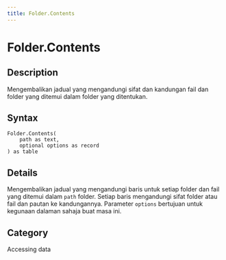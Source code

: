```yaml
---
title: Folder.Contents
---
```


# Folder.Contents


## Description

Mengembalikan jadual yang mengandungi sifat dan kandungan fail dan folder yang ditemui dalam folder yang ditentukan.


## Syntax

```powerquery
Folder.Contents(
    path as text,
    optional options as record
) as table
```


## Details

Mengembalikan jadual yang mengandungi baris untuk setiap folder dan fail yang ditemui dalam <code>path</code> folder. Setiap baris mengandungi sifat folder atau fail dan pautan ke kandungannya. Parameter <code>options</code> bertujuan untuk kegunaan dalaman sahaja buat masa ini.



## Category
Accessing data
